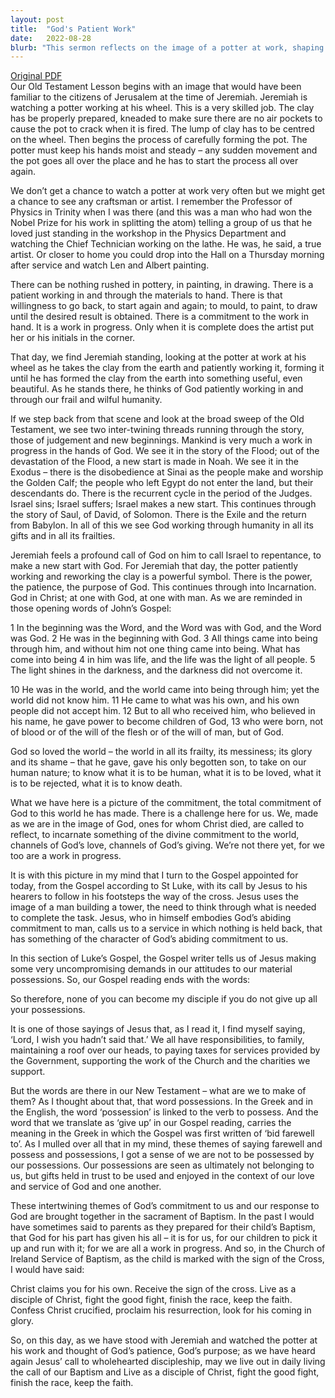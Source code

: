 ```yaml
---
layout: post
title:  "God's Patient Work"
date:   2022-08-28
blurb: "This sermon reflects on the image of a potter at work, shaping and reshaping clay, as a symbol of God's patient work in our lives. It explores the themes of God's commitment to humanity, our need to respond to God, and the challenge of not being possessed by our possessions. The sermon concludes with a call to live out our baptismal call to discipleship."
---
```

[Original PDF](/assets/pdf/proper182022Sunday.pdf)    
Our Old Testament Lesson begins with an image that would have been familiar to the citizens of Jerusalem at the time of Jeremiah. Jeremiah is watching a potter working at his wheel. This is a very skilled job. The clay has be properly prepared, kneaded to make sure there are no air pockets to cause the pot to crack when it is fired. The lump of clay has to be centred on the wheel. Then begins the process of carefully forming the pot. The potter must keep his hands moist and steady – any sudden movement and the pot goes all over the place and he has to start the process all over again.

We don’t get a chance to watch a potter at work very often but we might get a chance to see any craftsman or artist. I remember the Professor of Physics in Trinity when I was there (and this was a man who had won the Nobel Prize for his work in splitting the atom) telling a group of us that he loved just standing in the workshop in the Physics Department and watching the Chief Technician working on the lathe. He was, he said, a true artist. Or closer to home you could drop into the Hall on a Thursday morning after service and watch Len and Albert painting.

There can be nothing rushed in pottery, in painting, in drawing. There is a patient working in and through the materials to hand. There is that willingness to go back, to start again and again; to mould, to paint, to draw until the desired result is obtained. There is a commitment to the work in hand. It is a work in progress. Only when it is complete does the artist put her or his initials in the corner.

That day, we find Jeremiah standing, looking at the potter at work at his wheel as he takes the clay from the earth and patiently working it, forming it until he has formed the clay from the earth into something useful, even beautiful. As he stands there, he thinks of God patiently working in and through our frail and wilful humanity.

If we step back from that scene and look at the broad sweep of the Old Testament, we see two inter-twining threads running through the story, those of judgement and new beginnings. Mankind is very much a work in progress in the hands of God. We see it in the story of the Flood; out of the devastation of the Flood, a new start is made in Noah. We see it in the Exodus – there is the disobedience at Sinai as the people make and worship the Golden Calf; the people who left Egypt do not enter the land, but their descendants do. There is the recurrent cycle in the period of the Judges. Israel sins; Israel suffers; Israel makes a new start. This continues through the story of Saul, of David, of Solomon. There is the Exile and the return from Babylon. In all of this we see God working through humanity in all its gifts and in all its frailties.

Jeremiah feels a profound call of God on him to call Israel to repentance, to make a new start with God. For Jeremiah that day, the potter patiently working and reworking the clay is a powerful symbol. There is the power, the patience, the purpose of God. This continues through into Incarnation. God in Christ; at one with God, at one with man. As we are reminded in those opening words of John’s Gospel:

1 In the beginning was the Word, and the Word was with God, and the Word was God. 2 He was in the beginning with God. 3 All things came into being through him, and without him not one thing came into being. What has come into being 4 in him was life, and the life was the light of all people. 5 The light shines in the darkness, and the darkness did not overcome it.

10 He was in the world, and the world came into being through him; yet the world did not know him. 11 He came to what was his own, and his own people did not accept him. 12 But to all who received him, who believed in his name, he gave power to become children of God, 13 who were born, not of blood or of the will of the flesh or of the will of man, but of God.

God so loved the world – the world in all its frailty, its messiness; its glory and its shame – that he gave, gave his only begotten son, to take on our human nature; to know what it is to be human, what it is to be loved, what it is to be rejected, what it is to know death.

What we have here is a picture of the commitment, the total commitment of God to this world he has made. There is a challenge here for us. We, made as we are in the image of God, ones for whom Christ died, are called to reflect, to incarnate something of the divine commitment to the world, channels of God’s love, channels of God’s giving. We’re not there yet, for we too are a work in progress.

It is with this picture in my mind that I turn to the Gospel appointed for today, from the Gospel according to St Luke, with its call by Jesus to his hearers to follow in his footsteps the way of the cross. Jesus uses the image of a man building a tower, the need to think through what is needed to complete the task. Jesus, who in himself embodies God’s abiding commitment to man, calls us to a service in which nothing is held back, that has something of the character of God’s abiding commitment to us.

In this section of Luke’s Gospel, the Gospel writer tells us of Jesus making some very uncompromising demands in our attitudes to our material possessions. So, our Gospel reading ends with the words:

So therefore, none of you can become my disciple if you do not give up all your possessions.

It is one of those sayings of Jesus that, as I read it, I find myself saying, ‘Lord, I wish you hadn’t said that.’ We all have responsibilities, to family, maintaining a roof over our heads, to paying taxes for services provided by the Government, supporting the work of the Church and the charities we support.

But the words are there in our New Testament – what are we to make of them? As I thought about that, that word possessions. In the Greek and in the English, the word ‘possession’ is linked to the verb to possess. And the word that we translate as ‘give up’ in our Gospel reading, carries the meaning in the Greek in which the Gospel was first written of ‘bid farewell to’. As I mulled over all that in my mind, these themes of saying farewell and possess and possessions, I got a sense of we are not to be possessed by our possessions. Our possessions are seen as ultimately not belonging to us, but gifts held in trust to be used and enjoyed in the context of our love and service of God and one another.

These intertwining themes of God’s commitment to us and our response to God are brought together in the sacrament of Baptism. In the past I would have sometimes said to parents as they prepared for their child’s Baptism, that God for his part has given his all – it is for us, for our children to pick it up and run with it; for we are all a work in progress. And so, in the Church of Ireland Service of Baptism, as the child is marked with the sign of the Cross, I would have said:

Christ claims you for his own. Receive the sign of the cross. Live as a disciple of Christ, fight the good fight, finish the race, keep the faith. Confess Christ crucified, proclaim his resurrection, look for his coming in glory.

So, on this day, as we have stood with Jeremiah and watched the potter at his work and thought of God’s patience, God’s purpose; as we have heard again Jesus’ call to wholehearted discipleship, may we live out in daily living the call of our Baptism and Live as a disciple of Christ, fight the good fight, finish the race, keep the faith.
